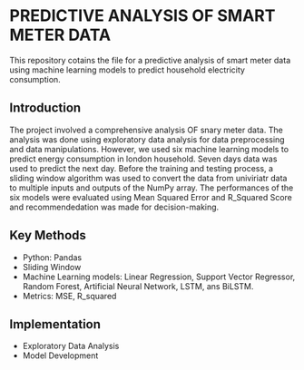 # PREDICTIVE ANALYSIS OF SMART METER DATA
This repository cotains the file for a predictive analysis of smart meter data using machine learning models to predict household electricity consumption.

## Introduction
The project involved a comprehensive analysis OF snary meter data. The analysis was done using exploratory data analysis for data preprocessing and data manipulations. However, we used six machine learning models to predict energy consumption in london household. Seven days data was used to predict the next day. Before the training and testing process, a sliding window algorithm was used to convert the data from univiriatr data to multiple inputs and outputs of the NumPy array. The performances of the six models were evaluated using Mean Squared Error and R_Squared Score and recommendedation was made for decision-making.

## Key Methods
- Python: Pandas
- Sliding Window
- Machine Learning models: Linear Regression, Support Vector Regressor, Random Forest, Artificial Neural Network, LSTM, ans BiLSTM.
- Metrics: MSE, R_squared

## Implementation
- Exploratory Data Analysis
- Model Development

